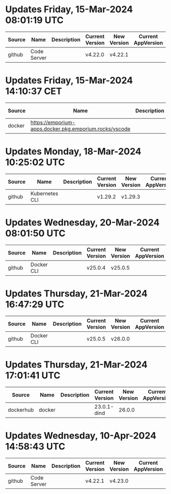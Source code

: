 # Updates Friday, 15-Mar-2024 08:01:19 UTC
| Source | Name        | Description | Current Version | New Version | Current AppVersion | New AppVersion | Reference                                   |
| ------ | ----------- | ----------- | --------------- | ----------- | ------------------ | -------------- | ------------------------------------------- |
| github | Code Server |             | v4.22.0         | v4.22.1     |                    |                | https://github.com/cdr/code-server/releases |

# Updates Friday, 15-Mar-2024 14:10:37 CET
| Source | Name                                                   | Description | Current Version | New Version | Current AppVersion | New AppVersion | Reference                                              |
| ------ | ------------------------------------------------------ | ----------- | --------------- | ----------- | ------------------ | -------------- | ------------------------------------------------------ |
| docker | https://emporium-apps.docker.pkg.emporium.rocks/vscode |             | 4.21.1          | 4.22.1      |                    |                | https://emporium-apps.docker.pkg.emporium.rocks/vscode |

# Updates Monday, 18-Mar-2024 10:25:02 UTC
| Source | Name           | Description | Current Version | New Version | Current AppVersion | New AppVersion | Reference                                         |
| ------ | -------------- | ----------- | --------------- | ----------- | ------------------ | -------------- | ------------------------------------------------- |
| github | Kubernetes CLI |             | v1.29.2         | v1.29.3     |                    |                | https://github.com/kubernetes/kubernetes/releases |

# Updates Wednesday, 20-Mar-2024 08:01:50 UTC
| Source | Name       | Description | Current Version | New Version | Current AppVersion | New AppVersion | Reference                              |
| ------ | ---------- | ----------- | --------------- | ----------- | ------------------ | -------------- | -------------------------------------- |
| github | Docker CLI |             | v25.0.4         | v25.0.5     |                    |                | https://github.com/docker/cli/releases |

# Updates Thursday, 21-Mar-2024 16:47:29 UTC
| Source | Name       | Description | Current Version | New Version | Current AppVersion | New AppVersion | Reference                              |
| ------ | ---------- | ----------- | --------------- | ----------- | ------------------ | -------------- | -------------------------------------- |
| github | Docker CLI |             | v25.0.5         | v26.0.0     |                    |                | https://github.com/docker/cli/releases |

# Updates Thursday, 21-Mar-2024 17:01:41 UTC
| Source    | Name   | Description | Current Version | New Version | Current AppVersion | New AppVersion | Reference                                    |
| --------- | ------ | ----------- | --------------- | ----------- | ------------------ | -------------- | -------------------------------------------- |
| dockerhub | docker |             | 23.0.1-dind     | 26.0.0      |                    |                | https://hub.docker.com/r/library/docker/tags |

# Updates Wednesday, 10-Apr-2024 14:58:43 UTC
| Source | Name        | Description | Current Version | New Version | Current AppVersion | New AppVersion | Reference                                   |
| ------ | ----------- | ----------- | --------------- | ----------- | ------------------ | -------------- | ------------------------------------------- |
| github | Code Server |             | v4.22.1         | v4.23.0     |                    |                | https://github.com/cdr/code-server/releases |


